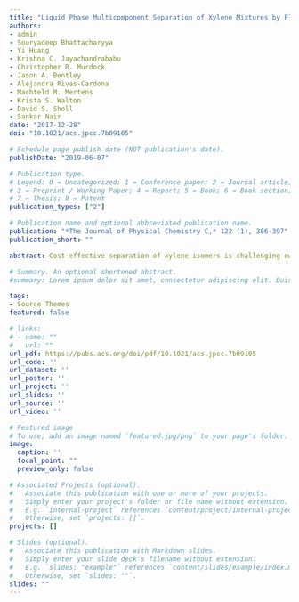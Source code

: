 ```yaml
---
title: "Liquid Phase Multicomponent Separation of Xylene Mixtures by Flexible MIL-53 Adsorbents"
authors:
- admin
- Souryadeep Bhattacharyya
- Yi Huang
- Krishna C. Jayachandrababu
- Christopher R. Murdock
- Jason A. Bentley
- Alejandra Rivas-Cardona
- Machteld M. Mertens
- Krista S. Walton
- David S. Sholl
- Sankar Nair
date: "2017-12-28"
doi: "10.1021/acs.jpcc.7b09105"

# Schedule page publish date (NOT publication's date).
publishDate: "2019-06-07"

# Publication type.
# Legend: 0 = Uncategorized; 1 = Conference paper; 2 = Journal article;
# 3 = Preprint / Working Paper; 4 = Report; 5 = Book; 6 = Book section;
# 7 = Thesis; 8 = Patent
publication_types: ["2"]

# Publication name and optional abbreviated publication name.
publication: "*The Journal of Physical Chemistry C,* 122 (1), 386-397"
publication_short: ""

abstract: Cost-effective separation of xylene isomers is challenging owing to the similarity in their molecular structures, kinetic diameters and boiling points. Recently, the MIL-53 class of metal-organic frameworks (MOFs) has generated interest as potential adsorbents for xylene mixture separations. Here we report a systematic experimental and computational study of xylene isomer adsorption in MIL-53 adsorbents, focusing particularly on the effects of different metal centers, determination of separation properties with industrially relevant quaternary liquid-phase C8 aromatic feeds, and a predictive molecular simulation methodology that accounts for all relevant modes of MIL-53 framework flexibility.  Significant scale-up of MIL-53 synthesis was carried out to produce high-quality materials in sufficient quantities (300-500 g each) for detailed measurements. Single-component adsorption simulations incorporating the MIL-53 ‘breathing’ and linker flexibility effects showed good agreement with experimental isotherms. Based upon these results, three materials – MIL-53(Al), MIL-53(Cr) and MIL-53(Ga) – were selected for detailed quaternary liquid breakthrough measurements. High o-xylene quaternary selectivity was obtained from all the MIL-53 materials, with MIL-53(Al) being the most selective. Better packing efficiency of o-xylene and its preferred interactions with the MIL-53 framework are hypothesized to lead to high selectivity. Predictions from flexible-structure multicomponent adsorption simulations showed good overall agreement with experiment. This is, to the best of our knowledge, the first experimental report on the xylene separation performance of MIL-53 adsorbents under industrially relevant operating conditions. In addition, it is also the first attempt to develop computational methods that account for various flexibility modes in MIL-53 materials for adsorption simulations. This has significant broader applications for the successful prediction of adsorption properties of larger molecules (such as C8 aromatic isomers) in flexible MOFs.

# Summary. An optional shortened abstract.
#summary: Lorem ipsum dolor sit amet, consectetur adipiscing elit. Duis posuere tellus ac convallis placerat. Proin tincidunt magna sed ex #sollicitudin condimentum.

tags:
- Source Themes
featured: false

# links:
# - name: ""
#   url: ""
url_pdf: https://pubs.acs.org/doi/pdf/10.1021/acs.jpcc.7b09105
url_code: ''
url_dataset: ''
url_poster: ''
url_project: ''
url_slides: ''
url_source: ''
url_video: ''

# Featured image
# To use, add an image named `featured.jpg/png` to your page's folder. 
image:
  caption: ''
  focal_point: ""
  preview_only: false

# Associated Projects (optional).
#   Associate this publication with one or more of your projects.
#   Simply enter your project's folder or file name without extension.
#   E.g. `internal-project` references `content/project/internal-project/index.md`.
#   Otherwise, set `projects: []`.
projects: []

# Slides (optional).
#   Associate this publication with Markdown slides.
#   Simply enter your slide deck's filename without extension.
#   E.g. `slides: "example"` references `content/slides/example/index.md`.
#   Otherwise, set `slides: ""`.
slides: ""
---
```



